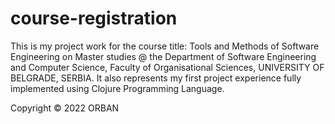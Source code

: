 # course-registration
This is my project work for the course title: Tools and Methods of Software Engineering on Master studies 
@ the Department of Software Engineering and Computer Science,
Faculty of Organisational Sciences, UNIVERSITY OF BELGRADE, SERBIA. 
It also represents my first project experience fully implemented using Clojure Programming Language.




























Copyright © 2022 ORBAN
